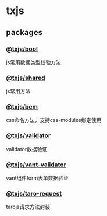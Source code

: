 # txjs

## packages

### [@txjs/bool](https://github.com/yangtianxia/txjs/tree/master/packages/bool)

js常用数据类型校验方法

### [@txjs/shared](https://github.com/yangtianxia/txjs/tree/master/packages/shared)

js常用方法

### [@txjs/bem](https://github.com/yangtianxia/txjs/tree/master/packages/bem)

css命名方法，支持css-modules绑定使用

### [@txjs/validator](https://github.com/yangtianxia/txjs/tree/master/packages/validator)

validator数据验证

### [@txjs/vant-validator](https://github.com/yangtianxia/txjs/tree/master/packages/vant-validator)

vant组件form表单数据验证

### [@txjs/taro-request](https://github.com/yangtianxia/txjs/tree/master/packages/taro-request)

tarojs请求方法封装

